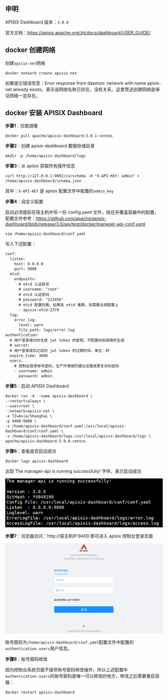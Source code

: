 ## 申明

APISIX Dashboard 版本：`3.0.0`

官方文档：https://apisix.apache.org/zh/docs/dashboard/USER_GUIDE/

## docker 创建网络

创建`apisix-net`网络

```shell
docker network create apisix-net
```

如果提示错误信息：Error response from daemon: network with name apisix-net already exists，表示该网络名称已存在，没有关系，这里赘述创建网络是保证网络一定存在。

## docker 安装 APISIX Dashboard

**步骤1**：拉取镜像

```shell
docker pull apache/apisix-dashboard:3.0.1-centos
```

**步骤2**：创建 apisix-dashboard 数据存储目录

```shell
mkdir -p /home/apisix-dashboard/logs
```

**步骤3**：从 apisix 获取所有插件信息

```shell
curl http://127.0.0.1:9092/v1/schema -H "X-API-KEY: admin" > /home/apisix-dashboard/schema.json
```

其中：`X-API-KEY` 是 apisix 配置文件中配置的`admin_key`

**步骤4**：自定义配置

启动必须提前在宿主机中写一份 config.yaml 文件，挂在并覆盖容器中的配置，配置文件参考：https://github.com/apache/apisix-dashboard/blob/release/3.0/api/test/docker/manager-api-conf.yaml

```shell
vim /home/apisix-dashboard/conf.yaml
```

写入下述配置：

```shell
conf:
  listen:
    host: 0.0.0.0           
    port: 9000
  etcd:
    endpoints:
      # etcd 认证账号
      # username: "root"
      # etcd 认证密码
      # password: "123456"
      # etcd 配置列表。如果有 etcd 集群，则需要全部配置上
      - apisix-etcd:2379
  log:
    error_log:
      level: warn
      file_path: logs/error.log    
authentication:
  # 用户登录成功时生成 jwt token 的密钥，不配置则系统随机生成
  # secret: 
  # 用户登录成功之后的 jwt token 的过期时间，单位：秒
  expire_time: 3600
  users:
    # 控制台登录账号密码，生产环境强烈建议设置成更复杂的密码
    - username: admin
      password: admin
```

**步骤5**：启动 APISIX Dashboard

```shell
docker run -d --name apisix-dashboard \
--restart=always \
--user=root \
--network=apisix-net \
-e TZ=Asia/Shanghai \
-p 9400:9000 \
-v /home/apisix-dashboard/conf.yaml:/usr/local/apisix-dashboard/conf/conf.yaml \
-v /home/apisix-dashboard/logs:/usr/local/apisix-dashboard/logs \
apache/apisix-dashboard:3.0.0-centos
```

**步骤6**：查看是否启动成功

```shell
docker logs apisix-dashboard
```

出现 The manager-api is running successfully! 字样，表示启动成功

![](images/01.png)

**步骤7**：浏览器访问：http://宿主机IP:9400 即可进入 apisix 控制台登录页面

![](images/02.png)

账号密码为`/home/apisix-dashboard/conf.yaml`配置文件中配置的`authentication.users`用户信息。

**步骤8**：账号密码修改

因为控制台系统页面不提供账号密码修改操作，所以上述配置中`authentication.users`的账号密码是唯一可以修改的地方，修改之后需要重启容器：

```shell
docker restart apisix-dashboard
```
